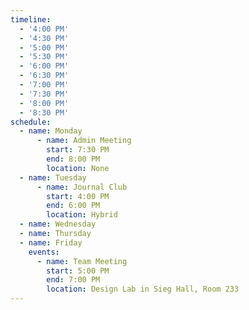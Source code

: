 ```yaml
---
timeline:
  - '4:00 PM'
  - '4:30 PM'
  - '5:00 PM'
  - '5:30 PM'
  - '6:00 PM'
  - '6:30 PM'
  - '7:00 PM'
  - '7:30 PM'
  - '8:00 PM'
  - '8:30 PM'
schedule:
  - name: Monday
      - name: Admin Meeting
        start: 7:30 PM
        end: 8:00 PM
        location: None
  - name: Tuesday
      - name: Journal Club
        start: 4:00 PM
        end: 6:00 PM
        location: Hybrid
  - name: Wednesday
  - name: Thursday
  - name: Friday
    events:
      - name: Team Meeting
        start: 5:00 PM
        end: 7:00 PM
        location: Design Lab in Sieg Hall, Room 233
---
```

